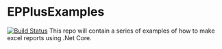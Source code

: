 # EPPlusExamples
[![Build Status](https://travis-ci.org/jameshell/EPPlusExamples.svg?branch=master)](https://travis-ci.org/jameshell/EPPlusExamples)
This repo will contain a series of examples of how to make excel reports using .Net Core.
